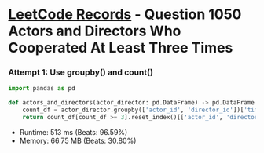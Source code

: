 # [LeetCode Records](../../README.md) - Question 1050 Actors and Directors Who Cooperated At Least Three Times

### Attempt 1: Use groupby() and count()
```py
import pandas as pd

def actors_and_directors(actor_director: pd.DataFrame) -> pd.DataFrame:
    count_df = actor_director.groupby(['actor_id', 'director_id'])['timestamp'].count()
    return count_df[count_df >= 3].reset_index()[['actor_id', 'director_id']]
```
- Runtime: 513 ms (Beats: 96.59%)
- Memory: 66.75 MB (Beats: 30.80%)

<br>
